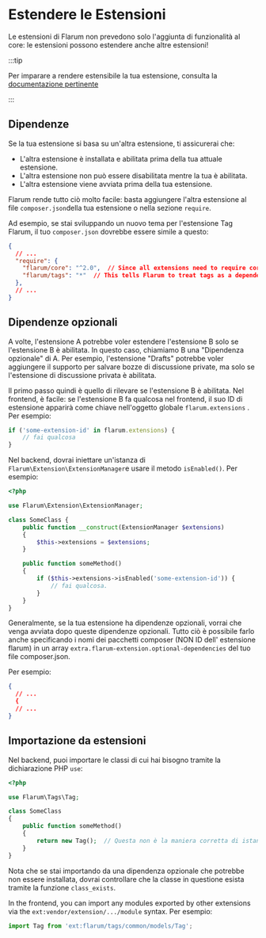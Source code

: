 # Estendere le Estensioni

Le estensioni di Flarum non prevedono solo l'aggiunta di funzionalità al core: le estensioni possono estendere anche altre estensioni!

:::tip

Per imparare a rendere estensibile la tua estensione, consulta la [documentazione pertinente](extensibility.md)

:::

## Dipendenze

Se la tua estensione si basa su un'altra estensione, ti assicurerai che:

- L'altra estensione è installata e abilitata prima della tua attuale estensione.
- L'altra estensione non può essere disabilitata mentre la tua è abilitata.
- L'altra estensione viene avviata prima della tua estensione.

Flarum rende tutto ciò molto facile: basta aggiungere l'altra estensione al file `composer.json`della tua estensione o nella sezione `require`.

Ad esempio, se stai sviluppando un nuovo tema per l'estensione Tag Flarum, il tuo `composer.json` dovrebbe essere simile a questo:

```json
{
  // ...
  "require": {
    "flarum/core": "^2.0",  // Since all extensions need to require core.
    "flarum/tags": "*"  // This tells Flarum to treat tags as a dependency of your extension.
  },
  // ...
}
```

## Dipendenze opzionali

A volte, l'estensione A potrebbe voler estendere l'estensione B solo se l'estensione B è abilitata. In questo caso, chiamiamo B una "Dipendenza opzionale" di A. Per esempio, l'estensione "Drafts" potrebbe voler aggiungere il supporto per salvare bozze di discussione private, ma solo se l'estensione di discussione privata è abilitata.

Il primo passo quindi è quello di rilevare se l'estensione B è abilitata. Nel frontend,  è facile: se l'estensione B fa qualcosa nel frontend, il suo ID di estensione apparirà come chiave nell'oggetto globale `flarum.extensions` . Per esempio:

```js
if ('some-extension-id' in flarum.extensions) {
    // fai qualcosa
}
```

Nel backend, dovrai iniettare un'istanza di `Flarum\Extension\ExtensionManager`e usare il metodo `isEnabled()`. Per esempio:

```php
<?php

use Flarum\Extension\ExtensionManager;

class SomeClass {
    public function __construct(ExtensionManager $extensions)
    {
        $this->extensions = $extensions;
    }

    public function someMethod()
    {
        if ($this->extensions->isEnabled('some-extension-id')) {
            // fai qualcosa.
        }
    }
}
```

Generalmente, se la tua estensione ha dipendenze opzionali, vorrai che venga avviata dopo queste dipendenze opzionali. Tutto ciò è possibile farlo anche specificando i nomi dei pacchetti composer (NON ID dell' estensione flarum) in un array `extra.flarum-extension.optional-dependencies` del tuo file composer.json.

Per esempio:

```json
{
  // ...
  {
  // ...
}
```

## Importazione da estensioni

Nel backend, puoi importare le classi di cui hai bisogno tramite la dichiarazione PHP `use`:

```php
<?php

use Flarum\Tags\Tag;

class SomeClass
{
    public function someMethod()
    {
        return new Tag();  // Questa non è la maniera corretta di istanziare modelli, E' solo un esempio.
    }
}
```

Nota che se stai importando da una dipendenza opzionale che potrebbe non essere installata, dovrai controllare che la classe in questione esista tramite la funzione `class_exists`.

In the frontend, you can import any modules exported by other extensions via the `ext:vendor/extension/.../module` syntax. Per esempio:

```ts
import Tag from 'ext:flarum/tags/common/models/Tag';
```
